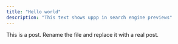 ```yaml
---
title: "Hello world"
description: "This text shows uppp in search engine previews"
---
```


This is a post. Rename the file and replace it with a real post.
